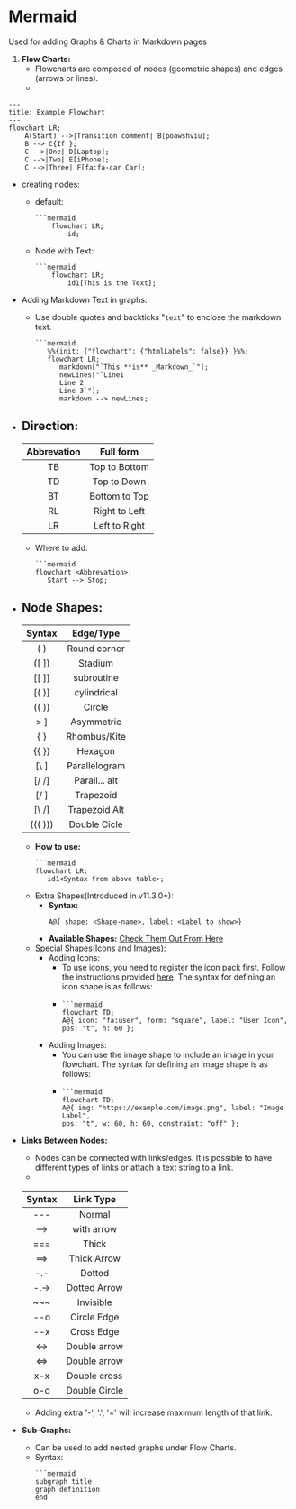 # Mermaid
Used for adding Graphs & Charts in Markdown pages

1. __Flow Charts:__
   - Flowcharts are composed of nodes (geometric shapes) and edges (arrows or lines).
   - 
```mermaid
---
title: Example Flowchart
---
flowchart LR;
    A(Start) -->|Transition comment| B[poawshviu];
    B --> C{If };
    C -->|One| D[Laptop];
    C -->|Two| E[iPhone];
    C -->|Three| F[fa:fa-car Car];
```
   - creating nodes:
     - default:
       ```
       ```mermaid
           flowchart LR;
               id;
       ```
     - Node with Text:
       ```
       ```mermaid
           flowchart LR;
               id1[This is the Text];
       ```

   - Adding Markdown Text in graphs:
     - Use double quotes and backticks "` text `" to enclose the markdown text.
       ```
       ```mermaid
          %%{init: {"flowchart": {"htmlLabels": false}} }%%;
          flowchart LR;
             markdown["`This **is** _Markdown_`"];
             newLines["`Line1
             Line 2
             Line 3`"];
             markdown --> newLines;
       ```
   - __Direction:__
     -
     | Abbrevation | Full form     |
     |:-----------:|:-------------:|
     | TB          | Top to Bottom |
     | TD          | Top to Down   |
     | BT          | Bottom to Top |
     | RL          | Right to Left |
     | LR          | Left to Right |

     - Where to add:
       ```
       ```mermaid
       flowchart <Abbrevation>;
          Start --> Stop;
       ```
   - __Node Shapes:__
     -
     | Syntax         | Edge/Type     |
     |:--------------:|:-------------:|
     | ( <text> )     | Round corner  |
     | ([ <text> ])   | Stadium       |
     | [[ <text> ]]   | subroutine    |
     | [( <text> )]   | cylindrical   |
     | (( <text> ))   | Circle        |
     | > <text> ]     | Asymmetric    |
     | { <text> }     | Rhombus/Kite  |
     | {{ <text> }}   | Hexagon       |
     | [\ <text> \]   | Parallelogram |
     | [/ <text> /]   | Parall... alt |
     | [/ <text> \]   | Trapezoid     |
     | [\ <text> /]   | Trapezoid Alt |
     | ((( <text> ))) | Double Cicle  |

     - __How to use:__
       ```
       ```mermaid
       flowchart LR;
          id1<Syntax from above table>;
       ```
     - Extra Shapes(Introduced in v11.3.0+):
       - __Syntax:__
          ```
          A@{ shape: <Shape-name>, label: <Label to show>}
          ```
       - __Available Shapes:__
          [Check Them Out From Here](https://mermaid.js.org/syntax/flowchart.html)
     - Special Shapes(Icons and Images):
       - Adding Icons:
         - To use icons, you need to register the icon pack first. Follow the instructions
           provided [here](https://mermaid.js.org/config/icons.html). The syntax for defining
           an icon shape is as follows:
         - ```
           ```mermaid
           flowchart TD;
           A@{ icon: "fa:user", form: "square", label: "User Icon", pos: "t", h: 60 };
           ```
       - Adding Images:
         - You can use the image shape to include an image in your flowchart.
           The syntax for defining an image shape is as follows:
         - ```
           ```mermaid
           flowchart TD;
           A@{ img: "https://example.com/image.png", label: "Image Label",
           pos: "t", w: 60, h: 60, constraint: "off" };
           ```
   - __Links Between Nodes:__
     - Nodes can be connected with links/edges. It is possible to have
       different types of links or attach a text string to a link.
     -
     | Syntax         | Link Type     |
     |:--------------:|:-------------:|
     | ---            | Normal        |
     | -->            | with arrow    |
     | ===            | Thick         |
     | ==>            | Thick Arrow   |
     | -.-            | Dotted        |
     | -.->           | Dotted Arrow  |
     | ~~~            | Invisible     |
     | --o            | Circle Edge   |
     | --x            | Cross Edge    |
     | <->            | Double arrow  |
     | <=>            | Double arrow  |
     | x-x            | Double cross  |
     | o-o            | Double Circle |

     - Adding extra '-', '.', '=' will increase maximum length of that link.
   - __Sub-Graphs:__
     - Can be used to add nested graphs under Flow Charts.
     - Syntax:
       ```
       ```mermaid
       subgraph title
       graph definition
       end
       ```
